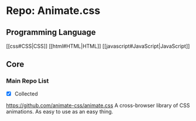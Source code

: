 # Repo: Animate.css
## Programming Language
[[css#CSS|CSS]] [[html#HTML|HTML]] [[javascript#JavaScript|JavaScript]]  
## Core

### Main Repo List

- [X] Collected

https://github.com/animate-css/animate.css
A cross-browser library of CSS animations. As easy to use as an easy thing.
